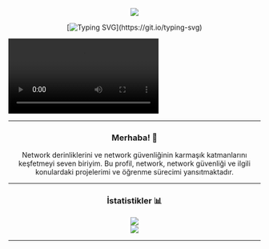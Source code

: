 <div align="center">

![](https://i.ibb.co/bjH5pJbs/NBUI.gif)

[![Typing SVG](https://readme-typing-svg.demolab.com?font=Exo+2&size=24&duration=4000&pause=1000&color=45F700&center=true&vCenter=true&width=531&lines=-UDP+Gibi+Kalbin+Var+Sorgusuz+Sualsiz(I)-;-Bir+Bilene+Sor+Demişler+(DNS)-;-Paketlerini+Bandwithine+Göre+Uzat-;-ACK+Gelecek+Yerden+SEQ+Esirgenmez-;-Download+Hızı+Gibi+Düştü+Sabır+Tüketme+Kotam-;-Session+Time+Out+Olmadan+Gel-;-Aramızdaki+Bağ+AES-256+Olmuş-;-Ping+Atsam+Geri+Dönüş+Yapar+Mısın?-;-Sana+Çıkan+Tüm+Portlar+Closed-;-Kendinize+Apt+Update+Çekin-;-Gereksizlere+Acilen+>+kill+404-;-[BERKAY-AĞGÜL]-;)](https://git.io/typing-svg)

</div>

![](No1-Lalalala.mp4)

---

<div align="center">

### Merhaba! 👋

Network derinliklerini ve network güvenliğinin karmaşık katmanlarını keşfetmeyi seven biriyim.
Bu profil, network, network güvenliği ve ilgili konulardaki projelerimi ve öğrenme sürecimi yansıtmaktadır.

</div>

---

<div align="center">

### İstatistikler 📊

![](https://github-readme-stats.vercel.app/api?username=brkyagl&theme=midnight-purple&hide_border=true&include_all_commits=false&count_private=false)
<br/>
![](https://github-readme-streak-stats.herokuapp.com/?user=brkyagl&theme=midnight-purple&hide_border=true)

</div>

---
<br/>
